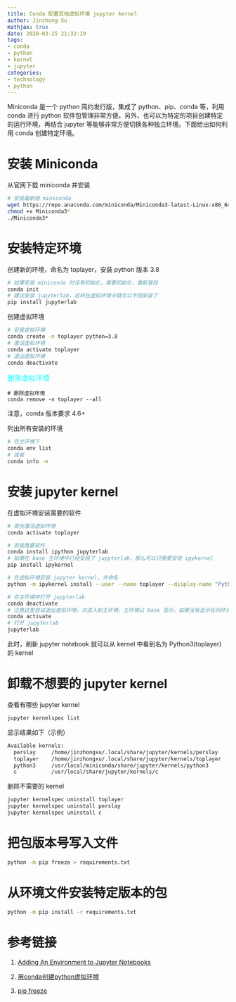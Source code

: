 ```yaml
---
title: Conda 配置其他虚拟环境 jupyter kernel
author: Jinzhong Xu
mathjax: true
date: 2020-03-25 21:32:19
tags:
- conda
- python
- kernel
- jupyter
categories: 
- technology
- python
---
```


Miniconda 是一个 python 简约发行版，集成了 python、pip、conda 等，利用 conda 进行 python 软件包管理非常方便。另外，也可以为特定的项目创建特定的运行环境，再结合 jupyter 等能够非常方便切换各种独立环境。下面给出如何利用 conda 创建特定环境。

<!--more-->

# 安装 Miniconda

从官网下载 miniconda 并安装

```bash
# 安装最新版 miniconda
wget https://repo.anaconda.com/miniconda/Miniconda3-latest-Linux-x86_64.sh
chmod +x Miniconda3*
./Miniconda3*
```

# 安装特定环境

创建新的环境，命名为 toplayer，安装 python 版本 3.8

```bash
# 如果安装 miniconda 时没有初始化，需要初始化，重新登陆
conda init
# 建议安装 jupyterlab，这样在虚拟环境中就可以不用安装了
pip install jupyterlab
```

创建虚拟环境

```bash
# 安装虚拟环境
conda create -n toplayer python=3.8
# 激活虚拟环境
conda activate toplayer
# 退出虚拟环境
conda deactivate
```

<font size=3 color=cyan>删除虚拟环境</font>

```
# 删除虚拟环境
conda remove -n toplayer --all
```

注意，conda 版本要求 4.6+

列出所有安装的环境

```bash
# 在主环境下
conda env list
# 或者
conda info -e
```

# 安装  jupyter kernel

在虚拟环境安装需要的软件

```bash
# 首先激活虚拟环境
conda activate toplayer

# 安装需要软件
conda install ipython jupyterlab
# 如果在 base 主环境中已经安装了 jupyterlab，那么可以只需要安装 ipykernel
pip install ipykernel

# 在虚拟环境安装 jupyter kernel，并命名
python -m ipykernel install --user --name toplayer --display-name "Python3(toplayer)"

# 在主环境中打开 jupyterlab
conda deactivate
# 注意这里尝试退出虚拟环境，并进入到主环境，主环境以 base 显示，如果没有显示任何环境名，可以使用如下命令进入主环境
conda activate
# 打开 jupyterlab
jupyterlab
```

此时，刷新 jupyter notebook 就可以从 kernel 中看到名为 Python3(toplayer) 的 kernel

#  卸载不想要的 jupyter kernel

查看有哪些 jupyter kernel

```bash
jupyter kernelspec list
```

显示结果如下（示例）

```bash
Available kernels:
  perslay     /home/jinzhongxu/.local/share/jupyter/kernels/perslay
  toplayer    /home/jinzhongxu/.local/share/jupyter/kernels/toplayer
  python3     /usr/local/miniconda/share/jupyter/kernels/python3
  c           /usr/local/share/jupyter/kernels/c
```

删除不需要的 kernel

```bash
jupyter kernelspec uninstall toplayer
jupyter kernelspec uninstall perslay
jupyter kernelspec uninstall c
```

# 把包版本号写入文件

```bash
python -m pip freeze > requirements.txt
```

# 从环境文件安装特定版本的包

```bash
python -m pip install -r requirements.txt
```

# 参考链接

1. [Adding An Environment to Jupyter Notebooks](http://echrislynch.com/2019/02/01/adding-an-environment-to-jupyter-notebooks/)

2. [用conda创建python虚拟环境](https://blog.csdn.net/lyy14011305/article/details/59500819)

3. [pip freeze](https://pip.pypa.io/en/stable/cli/pip_freeze/)

   